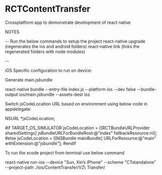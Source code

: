 # RCTContentTransfer
Crossplatform app to demonstrate development of react native


NOTES

-- Run the below commands to setup the project
   react-native upgrade  (regenerates the ios and android folders)
   react-native link (links the regenerated folders with node modules)


--

iOS Specific configuration to run on device:

Generate main.jsbundle

react-native bundle --entry-file index.js --platform ios --dev false --bundle-output ios/main.jsbundle --assets-dest ios

Switch jsCodeLocation URL based on environment using below code in appdelegate:

NSURL *jsCodeLocation;

#if TARGET_OS_SIMULATOR
      jsCodeLocation = [[RCTBundleURLProvider sharedSettings] jsBundleURLForBundleRoot:@"index" fallbackResource:nil];
#else
      jsCodeLocation = [[NSBundle mainBundle] URLForResource:@"main" withExtension:@"jsbundle"];
#endif

To run the xcode project from terminal use below command

react-native run-ios --device "Sun, Xin’s iPhone" --scheme "CTstandalone" --project-path ./ios/ContentTransfer/VZ\ Transfer/

